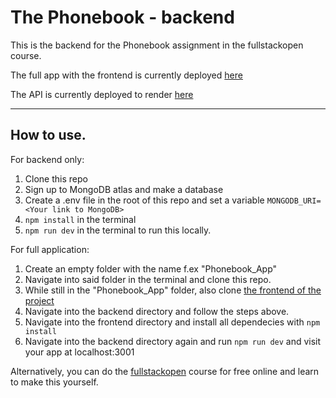 # The Phonebook - backend

This is the backend for the Phonebook assignment in the fullstackopen course.

The full app with the frontend is currently deployed [here](https://render-test-tjdg.onrender.com/)

The API is currently deployed to render [here](https://render-test-tjdg.onrender.com/api/persons/)

---

## How to use.

For backend only:

1. Clone this repo
2. Sign up to MongoDB atlas and make a database
3. Create a .env file in the root of this repo and set a variable `MONGODB_URI=<Your link to MongoDB>`
4. `npm install` in the terminal
5. `npm run dev` in the terminal to run this locally.

For full application:

1. Create an empty folder with the name f.ex "Phonebook_App"
2. Navigate into said folder in the terminal and clone this repo.
3. While still in the "Phonebook_App" folder, also clone [the frontend of the project](https://github.com/SemanticDolphin/FSO_PhonebookFrontend)
4. Navigate into the backend directory and follow the steps above.
5. Navigate into the frontend directory and install all dependecies with `npm install`
6. Navigate into the backend directory again and run `npm run dev` and visit your app at localhost:3001

Alternatively, you can do the [fullstackopen](https://fullstackopen.com) course for free online and learn to make this yourself.
